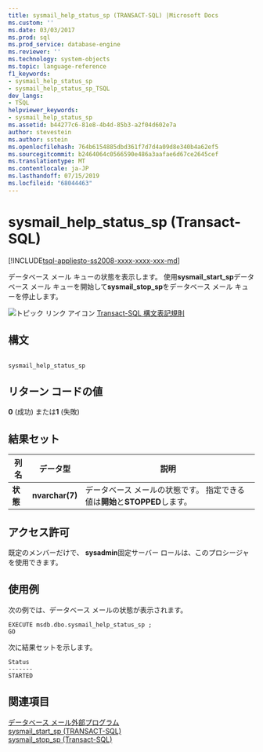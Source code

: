 ```yaml
---
title: sysmail_help_status_sp (TRANSACT-SQL) |Microsoft Docs
ms.custom: ''
ms.date: 03/03/2017
ms.prod: sql
ms.prod_service: database-engine
ms.reviewer: ''
ms.technology: system-objects
ms.topic: language-reference
f1_keywords:
- sysmail_help_status_sp
- sysmail_help_status_sp_TSQL
dev_langs:
- TSQL
helpviewer_keywords:
- sysmail_help_status_sp
ms.assetid: b44277c6-81e8-4b4d-85b3-a2f04d602e7a
author: stevestein
ms.author: sstein
ms.openlocfilehash: 764b6154885dbd361f7d7d4a09d8e340b4a62ef5
ms.sourcegitcommit: b2464064c0566590e486a3aafae6d67ce2645cef
ms.translationtype: MT
ms.contentlocale: ja-JP
ms.lasthandoff: 07/15/2019
ms.locfileid: "68044463"
---
```

# <a name="sysmailhelpstatussp-transact-sql"></a>sysmail_help_status_sp (Transact-SQL)
[!INCLUDE[tsql-appliesto-ss2008-xxxx-xxxx-xxx-md](../../includes/tsql-appliesto-ss2008-xxxx-xxxx-xxx-md.md)]

  データベース メール キューの状態を表示します。 使用**sysmail_start_sp**データベース メール キューを開始して**sysmail_stop_sp**をデータベース メール キューを停止します。  
  
 ![トピック リンク アイコン](../../database-engine/configure-windows/media/topic-link.gif "トピック リンク アイコン") [Transact-SQL 構文表記規則](../../t-sql/language-elements/transact-sql-syntax-conventions-transact-sql.md)  
  
## <a name="syntax"></a>構文  
  
```  
  
sysmail_help_status_sp  
```  
  
## <a name="return-code-values"></a>リターン コードの値  
 **0** (成功) または**1** (失敗)  
  
## <a name="result-set"></a>結果セット  
  
|列名|データ型|説明|  
|-----------------|---------------|-----------------|  
|**状態**|**nvarchar(7)**|データベース メールの状態です。 指定できる値は**開始**と**STOPPED**します。|  
  
## <a name="permissions"></a>アクセス許可  
 既定のメンバーだけで、 **sysadmin**固定サーバー ロールは、このプロシージャを使用できます。  
  
## <a name="examples"></a>使用例  
 次の例では、データベース メールの状態が表示されます。  
  
```  
EXECUTE msdb.dbo.sysmail_help_status_sp ;  
GO  
```  
  
 次に結果セットを示します。  
  
```  
Status  
-------  
STARTED  
```  
  
## <a name="see-also"></a>関連項目  
 [データベース メール外部プログラム](../../relational-databases/database-mail/database-mail-external-program.md)   
 [sysmail_start_sp &#40;TRANSACT-SQL&#41;](../../relational-databases/system-stored-procedures/sysmail-start-sp-transact-sql.md)   
 [sysmail_stop_sp &#40;Transact-SQL&#41;](../../relational-databases/system-stored-procedures/sysmail-stop-sp-transact-sql.md)  
  
  
